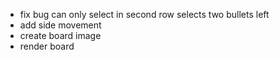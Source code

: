  - fix bug can only select in second row selects two bullets left
 - add side movement
 - create board image
 - render board